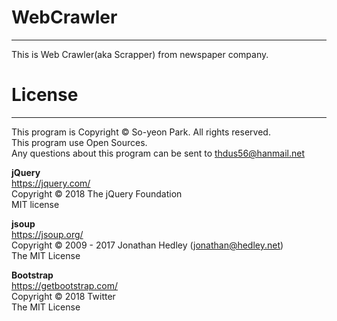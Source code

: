 # WebCrawler
-----------------
This is Web Crawler(aka Scrapper) from newspaper company.

# License
-----------------
This program is Copyright © So-yeon Park. All rights reserved.  
This program use Open Sources.  
Any questions about this program can be sent to thdus56@hanmail.net  

**jQuery**  
https://jquery.com/  
Copyright © 2018 The jQuery Foundation  
MIT license  

**jsoup**  
https://jsoup.org/  
Copyright © 2009 - 2017 Jonathan Hedley (jonathan@hedley.net)  
The MIT License  

**Bootstrap**  
https://getbootstrap.com/  
Copyright © 2018 Twitter  
The MIT License  
